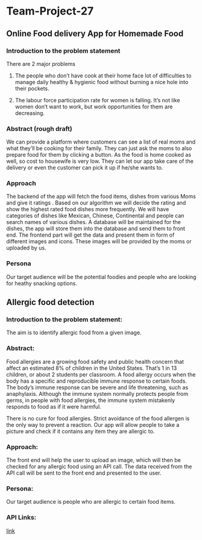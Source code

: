 # Team-Project-27

## Online Food delivery App for Homemade Food

### Introduction to the problem statement
There are 2 major problems

1) The people who don’t have cook at their home face lot of difficulties to manage daily healthy & hygienic food without burning a nice hole into their pockets.

2) The labour force participation rate for women is falling. It’s not like women don’t want to work, but work opportunities for them are decreasing. 

### Abstract (rough draft) 
We can provide a platform where customers can see a list of real moms and what they’ll be cooking for their family. They can just ask the moms to also prepare food for them by clicking a button. As the food is home cooked as well, so cost to housewife is very low. They can let our app take care of the delivery or even the customer can pick it up if he/she wants to. 

### Approach
The backend of the app will fetch the food items, dishes from various Moms and give it ratings . Based on our algorithm we will decide the rating and show the highest rated food dishes more frequently. We will have categories of dishes like Mexican, Chinese, Continental and people can search names of various dishes.  A database will be maintained for the dishes, the app will store them into the database and send them to front end. The frontend part will get the data and present them in form of different images and icons. These images will be provided by the moms or uploaded by us.

### Persona 
Our target audience will be the potential foodies and people who are looking for heathy snacking options.

## Allergic food detection

### Introduction to the problem statement:
The aim is to identify allergic food from a given image.

### Abstract:
Food allergies are a growing food safety and public health concern that affect an estimated 8% of children in the United States. That’s 1 in 13 children, or about 2 students per classroom. A food allergy occurs when the body has a specific and reproducible immune response to certain foods. The body’s immune response can be severe and life threatening, such as anaphylaxis. Although the immune system normally protects people from germs, in people with food allergies, the immune system mistakenly responds to food as if it were harmful.

There is no cure for food allergies. Strict avoidance of the food allergen is the only way to prevent a reaction. Our app will allow people to take a picture and check if it contains any item they are allergic to.

### Approach:
The front end will help the user to upload an image, which will then be checked for any allergic food using an API call. The data received from the API call will be sent to the front end and presented to the user.

### Persona:
Our target audience is people who are allergic to certain food items.

### API Links:
[link](https://www.clarifai.com/models/ai-food-recognition)
